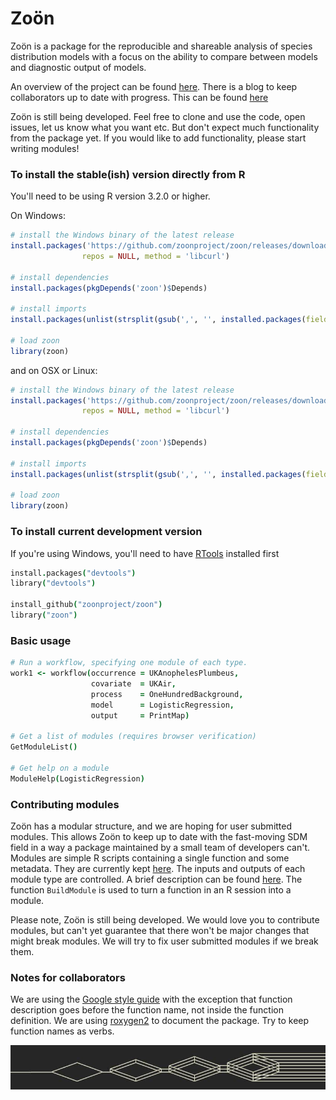 # Zoön

Zoön is a package for the reproducible and shareable analysis of species distribution models with a focus on the ability to compare between models and diagnostic output of models.

An overview of the project can be found [here](http://www.2020science.net/research/species-distribution-modelling).
There is a blog to keep collaborators up to date with progress. This can be found [here](http://zoonproject.wordpress.com)

Zoön is still being developed. Feel free to clone and use the code, open issues, let us know what you want etc. But don't expect much functionality from the package yet. If you would like to add functionality, please start writing modules!

### To install the stable(ish) version directly from R

You'll need to be using R version 3.2.0 or higher.

On Windows:

```r
# install the Windows binary of the latest release
install.packages('https://github.com/zoonproject/zoon/releases/download/0.3.1/zoon_0.3.1.zip',
                repos = NULL, method = 'libcurl')

# install dependencies
install.packages(pkgDepends('zoon')$Depends)

# install imports
install.packages(unlist(strsplit(gsub(',', '', installed.packages(fields = c('imports'))['zoon','Imports']), '\n'))[-1])

# load zoon
library(zoon)
```

and on OSX or Linux:

```r
# install the Windows binary of the latest release
install.packages('https://github.com/zoonproject/zoon/releases/download/0.3.1/zoon_0.3.1.tar.gz',
                repos = NULL, method = 'libcurl')

# install dependencies
install.packages(pkgDepends('zoon')$Depends)

# install imports
install.packages(unlist(strsplit(gsub(',', '', installed.packages(fields = c('imports'))['zoon','Imports']), '\n'))[-1])

# load zoon
library(zoon)
```



### To install current development version

If you're using Windows, you'll need to have [RTools](https://cran.r-project.org/bin/windows/Rtools/) installed first

```coffee
install.packages("devtools")
library("devtools")

install_github("zoonproject/zoon")
library("zoon")
```

### Basic usage

```coffee
# Run a workflow, specifying one module of each type.
work1 <- workflow(occurrence = UKAnophelesPlumbeus,
                  covariate  = UKAir,
                  process    = OneHundredBackground,
                  model      = LogisticRegression,
                  output     = PrintMap)

# Get a list of modules (requires browser verification)
GetModuleList()

# Get help on a module
ModuleHelp(LogisticRegression)
```


### Contributing modules

Zoön has a modular structure, and we are hoping for user submitted modules. This allows Zoön to keep up to date with the fast-moving SDM field in a way a package maintained by a small team of developers can't. Modules are simple R scripts containing a single function and some metadata. They are currently kept [here](https://github.com/zoonproject/modules). The inputs and outputs of each module type are controlled. A brief description can be found [here](https://github.com/zoonproject/zoon/blob/master/vignettes/Module_IO_for_devs.Rmd). The function `BuildModule` is used to turn a function in an R session into a module. 

Please note, Zoön is still being developed. We would love you to contribute modules, but can't yet guarantee that there won't be major changes that might break modules. We will try to fix user submitted modules if we break them. 


### Notes for collaborators

We are using the [Google style guide](https://google-styleguide.googlecode.com/svn/trunk/Rguide.xml) with the exception that function description goes before the function name, not inside the function definition. We are using [roxygen2](http://cran.r-project.org/web/packages/roxygen2/vignettes/roxygen2.html) to document the package. Try to keep function names as verbs.


![Zoon banner](https://github.com/zoonproject/blog/blob/master/zoon.jpg)
